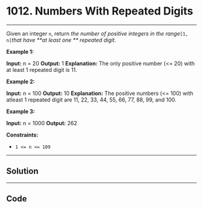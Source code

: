 # 1012. Numbers With Repeated Digits

---

Given an integer `n`, return _the number of positive integers in the range_`[1, n]`_that have **at least one ** repeated digit_.

 

**Example 1:**


**Input:** n = 20
**Output:** 1
**Explanation:** The only positive number (<= 20) with at least 1 repeated digit is 11.


**Example 2:**


**Input:** n = 100
**Output:** 10
**Explanation:** The positive numbers (<= 100) with atleast 1 repeated digit are 11, 22, 33, 44, 55, 66, 77, 88, 99, and 100.


**Example 3:**


**Input:** n = 1000
**Output:** 262


 

**Constraints:**

  * `1 <= n <= 109`

---

## Solution



---

## Code
```python


```